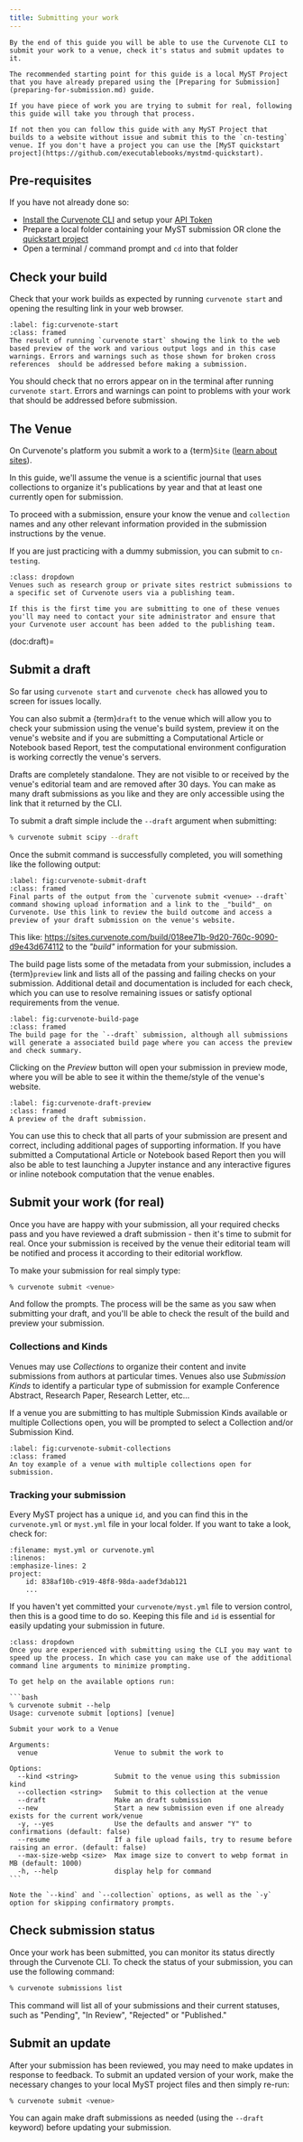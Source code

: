```yaml
---
title: Submitting your work
---
```


```{tip} Objective
By the end of this guide you will be able to use the Curvenote CLI to submit your work to a venue, check it's status and submit updates to it.

The recommended starting point for this guide is a local MyST Project that you have already prepared using the [Preparing for Submission](preparing-for-submission.md) guide.

If you have piece of work you are trying to submit for real, following this guide will take you through that process.

If not then you can follow this guide with any MyST Project that builds to a website without issue and submit this to the `cn-testing` venue. If you don't have a project you can use the [MyST quickstart project](https://github.com/executablebooks/mystmd-quickstart).
```

## Pre-requisites

If you have not already done so:

- [Install the Curvenote CLI](installing.md) and setup your [API Token](authentication.md)
- Prepare a local folder containing your MyST submission OR clone the [quickstart project](https://github.com/executablebooks/mystmd-quickstart)
- Open a terminal / command prompt and `cd` into that folder

## Check your build

Check that your work builds as expected by running `curvenote start` and opening the resulting link in your web browser.

```{figure} images/curvenote-start.png
:label: fig:curvenote-start
:class: framed
The result of running `curvenote start` showing the link to the web based preview of the work and various output logs and in this case warnings. Errors and warnings such as those shown for broken cross references  should be addressed before making a submission.
```

You should check that no errors appear on in the terminal after running `curvenote start`. Errors and warnings can point to problems with your work that should be addressed before submission.

## The Venue

On Curvenote's platform you submit a work to a {term}`Site` ([learn about sites](../sites/index.md)).

In this guide, we'll assume the venue is a scientific journal that uses collections to organize it's publications by year and that at least one currently open for submission.

To proceed with a submission, ensure your know the venue and `collection` names and any other relevant information provided in the submission instructions by the venue.

If you are just practicing with a dummy submission, you can submit to `cn-testing`.

```{warning} Venues with restricted submission
:class: dropdown
Venues such as research group or private sites restrict submissions to a specific set of Curvenote users via a publishing team.

If this is the first time you are submitting to one of these venues you'll may need to contact your site administrator and ensure that your Curvenote user account has been added to the publishing team.
```

(doc:draft)=

## Submit a draft

So far using `curvenote start` and `curvenote check` has allowed you to screen for issues locally.

You can also submit a {term}`draft` to the venue which will allow you to check your submission using the venue's build system, preview it on the venue's website and if you are submitting a Computational Article or Notebook based Report, test the computational environment configuration is working correctly the venue's servers.

Drafts are completely standalone. They are not visible to or received by the venue's editorial team and are removed after 30 days. You can make as many draft submissions as you like and they are only accessible using the link that it returned by the CLI.

To submit a draft simple include the `--draft` argument when submitting:

```bash
% curvenote submit scipy --draft
```

Once the submit command is successfully completed, you will something like the following output:

```{figure} images/curvenote-submit-draft.png
:label: fig:curvenote-submit-draft
:class: framed
Final parts of the output from the `curvenote submit <venue> --draft` command showing upload information and a link to the _"build"_ on Curvenote. Use this link to review the build outcome and access a preview of your draft submission on the venue's website.
```

This like: https://sites.curvenote.com/build/018ee71b-9d20-760c-9090-d9e43d674112 to the _"build"_ information for your submission.

The build page lists some of the metadata from your submission, includes a {term}`preview` link and lists all of the passing and failing checks on your submission. Additional detail and documentation is included for each check, which you can use to resolve remaining issues or satisfy optional requirements from the venue.

```{figure} images/curvenote-build-page.png
:label: fig:curvenote-build-page
:class: framed
The build page for the `--draft` submission, although all submissions will generate a associated build page where you can access the preview and check summary.
```

Clicking on the _Preview_ button will open your submission in preview mode, where you will be able to see it within the theme/style of the venue's website.

```{figure} images/curvenote-draft-preview.png
:label: fig:curvenote-draft-preview
:class: framed
A preview of the draft submission.
```

You can use this to check that all parts of your submission are present and correct, including additional pages of supporting information. If you have submitted a Computational Article or Notebook based Report then you will also be able to test launching a Jupyter instance and any interactive figures or inline notebook computation that the venue enables.

## Submit your work (for real)

Once you have are happy with your submission, all your required checks pass and you have reviewed a draft submission - then it's time to submit for real. Once your submission is received by the venue their editorial team will be notified and process it according to their editorial workflow.

To make your submission for real simply type:

```bash
% curvenote submit <venue>
```

And follow the prompts. The process will be the same as you saw when submitting your draft, and you'll be able to check the result of the build and preview your submission.

### Collections and Kinds

Venues may use _Collections_ to organize their content and invite submissions from authors at particular times. Venues also use _Submission Kinds_ to identify a particular type of submission for example Conference Abstract, Research Paper, Research Letter, etc...

If a venue you are submitting to has multiple Submission Kinds available or multiple Collections open, you will be prompted to select a Collection and/or Submission Kind.

```{figure} images/curvenote-submit-collections.png
:label: fig:curvenote-submit-collections
:class: framed
An toy example of a venue with multiple collections open for submission.
```

### Tracking your submission

Every MyST project has a unique `id`, and you can find this in the `curvenote.yml` or `myst.yml` file in your local folder. If you want to take a look, check for:

```{code-block} yaml
:filename: myst.yml or curvenote.yml
:linenos:
:emphasize-lines: 2
project:
    id: 838af10b-c919-48f8-98da-aadef3dab121
    ...
```

If you haven't yet committed your `curvenote/myst.yml` file to version control, then this is a good time to do so. Keeping this file and `id` is essential for easily updating your submission in future.

````{tip} Moving Faster
:class: dropdown
Once you are experienced with submitting using the CLI you may want to speed up the process. In which case you can make use of the additional command line arguments to minimize prompting.

To get help on the available options run:

```bash
% curvenote submit --help
Usage: curvenote submit [options] [venue]

Submit your work to a Venue

Arguments:
  venue                   Venue to submit the work to

Options:
  --kind <string>         Submit to the venue using this submission kind
  --collection <string>   Submit to this collection at the venue
  --draft                 Make an draft submission
  --new                   Start a new submission even if one already exists for the current work/venue
  -y, --yes               Use the defaults and answer "Y" to confirmations (default: false)
  --resume                If a file upload fails, try to resume before raising an error. (default: false)
  --max-size-webp <size>  Max image size to convert to webp format in MB (default: 1000)
  -h, --help              display help for command
```

Note the `--kind` and `--collection` options, as well as the `-y` option for skipping confirmatory prompts.

````

## Check submission status

Once your work has been submitted, you can monitor its status directly through the Curvenote CLI. To check the status of your submission, you can use the following command:

```bash
% curvenote submissions list
```

This command will list all of your submissions and their current statuses, such as "Pending", "In Review", "Rejected" or "Published."

## Submit an update

After your submission has been reviewed, you may need to make updates in response to feedback. To submit an updated version of your work, make the necessary changes to your local MyST project files and then simply re-run:

```bash
% curvenote submit <venue>
```

You can again make draft submissions as needed (using the `--draft` keyword) before updating your submission.
